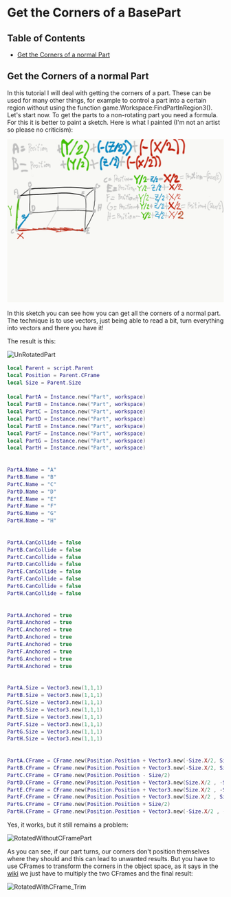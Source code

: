 # Get the Corners of a BasePart

## Table of Contents

* [Get the Corners of a normal Part](#get-the-corners-of-a-normal-part)

## Get the Corners of a normal Part
In this tutorial I will deal with getting the corners of a part. These can be used for many other things, for example to control a part into a certain region without using the function game.Workspace:FindPartInRegion3(). Let's start now. To get the parts to a non-rotating part you need a formula. For this it is better to paint a sketch. Here is what I painted (I'm not an artist so please no criticism):

![Sketch](imgs/GetCornersOfPart/Sketch.png)

In this sketch you can see how you can get all the corners of a normal part. The technique is to use vectors, just being able to read a bit, turn everything into vectors and there you have it!

The result is this:

![UnRotatedPart](imgs/GetCornersOfPart/UnRotatedPart.gif)

```Lua
local Parent = script.Parent
local Position = Parent.CFrame
local Size = Parent.Size

local PartA = Instance.new("Part", workspace)
local PartB = Instance.new("Part", workspace)
local PartC = Instance.new("Part", workspace)
local PartD = Instance.new("Part", workspace)
local PartE = Instance.new("Part", workspace)
local PartF = Instance.new("Part", workspace)
local PartG = Instance.new("Part", workspace)
local PartH = Instance.new("Part", workspace)


PartA.Name = "A"
PartB.Name = "B"
PartC.Name = "C"
PartD.Name = "D"
PartE.Name = "E"
PartF.Name = "F"
PartG.Name = "G"
PartH.Name = "H"


PartA.CanCollide = false
PartB.CanCollide = false
PartC.CanCollide = false
PartD.CanCollide = false
PartE.CanCollide = false
PartF.CanCollide = false
PartG.CanCollide = false
PartH.CanCollide = false


PartA.Anchored = true
PartB.Anchored = true
PartC.Anchored = true
PartD.Anchored = true
PartE.Anchored = true
PartF.Anchored = true
PartG.Anchored = true
PartH.Anchored = true


PartA.Size = Vector3.new(1,1,1)
PartB.Size = Vector3.new(1,1,1)
PartC.Size = Vector3.new(1,1,1)
PartD.Size = Vector3.new(1,1,1)
PartE.Size = Vector3.new(1,1,1)
PartF.Size = Vector3.new(1,1,1)
PartG.Size = Vector3.new(1,1,1)
PartH.Size = Vector3.new(1,1,1)


PartA.CFrame = CFrame.new(Position.Position + Vector3.new(-Size.X/2, Size.Y/2, -Size.Z/2))
PartB.CFrame = CFrame.new(Position.Position + Vector3.new(-Size.X/2, Size.Y/2, Size.Z/2))
PartC.CFrame = CFrame.new(Position.Position - Size/2)
PartD.CFrame = CFrame.new(Position.Position + Vector3.new(Size.X/2 , -Size.Y/2 , Size.Z/2))
PartE.CFrame = CFrame.new(Position.Position + Vector3.new(Size.X/2 , -Size.Y/2 , -Size.Z/2))
PartF.CFrame = CFrame.new(Position.Position + Vector3.new(Size.X/2 , Size.Y/2 , -Size.Z/2))
PartG.CFrame = CFrame.new(Position.Position + Size/2)
PartH.CFrame = CFrame.new(Position.Position + Vector3.new(-Size.X/2 , -Size.Y/2 , Size.Z/2))
```

Yes, it works, but it still remains a problem:

![RotatedWithoutCFramePart](imgs/GetCornersOfPart/RotatedWithoutCFramePart.gif)

As you can see, if our part turns, our corners don't position themselves where they should and this can lead to unwanted results. But you have to use CFrames to transform the corners in the object space, as it says in the [wiki](https://developer.roblox.com/en-us/api-reference/datatype/CFrame) we just have to multiply the two CFrames and the final result:

![RotatedWithCFrame_Trim](imgs/GetCornersOfPart/RotatedWithCFrame_Trim.gif)
